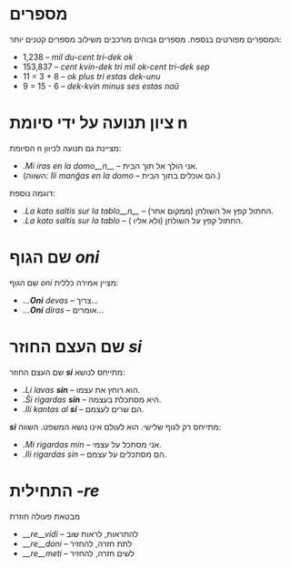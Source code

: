 # מספרים

המספרים מפורטים בנספח. מספרים גבוהים מורכבים משילוב מספרים קטנים יותר:

- 1,238                     – *mil du-cent tri-dek ok*
- 153,837                   – *cent kvin-dek tri mil ok-cent tri-dek sep*
- 11 = 3 + 8                – *ok plus tri estas dek-unu*
- 9 = 15 - 6                  – *dek-kvin minus ses estas naŭ*

# ציון תנועה על ידי סיומת n

הסיומת n מציינת גם תנועה לכיוון:

- *.Mi iras en la domo__n__* – אני הולך אל תוך הבית.
- (השווה: *Ili manĝas en la domo* – הם אוכלים בתוך הבית.)

דוגמה נוספת:

- *.La kato saltis sur la tablo__n__* –  החתול קפץ אל השולחן (ממקום אחר).
- *.La kato saltis sur la tablo* – החתול קפץ על השולחן (ולא אליו ).

# שם הגוף *oni*

שם הגוף *oni* מציין אמירה כללית:

- *...__Oni__ devas* – צריך...
- *...__Oni__ diras* – אומרים...
 

# שם העצם החוזר *si*

שם העצם החוזר *__si__* מתייחס לנושא:

- *.Li lavas __sin__* – הוא רוחץ את עצמו.
- *.Ŝi rigardas __sin__* – היא מסתכלת בעצמה.
- *.Ili kantas al __si__* – הם שרים לעצמם.
 
*__si__* מתייחס רק לגוף שלישי. הוא לעולם אינו נושא המשפט. השווה:

- *.Mi rigardas min* – אני מסתכל על עצמי.
- *.Ili rigardas sin* – הם מסתכלים על עצמם.

# התחילית *-re*

מבטאת פעולה חוזרת

- *__re__vidi* – להתראות, לראות שוב
- *__re__doni* – לתת חזרה, להחזיר
- *__re__meti* – לשים חזרה, להחזיר

 
